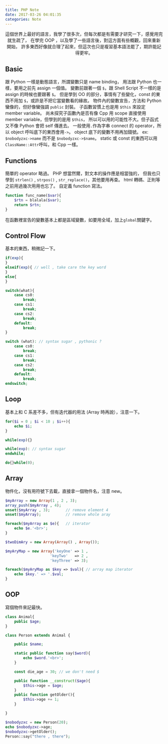 ```yaml
---
title: PHP Note
date: 2017-03-26 04:01:35
categories: Note
---
```


<center>
這個世界上最好的語言，我學了很多次，但每次都是有需要才研究一下，感覺用完就生疏了，
在學完 OOP ，以及學了一些語言後，對這方面有些概觀，回來重新開始，
許多東西好像就合理了起來，但這次也只是複習基本語法罷了，期許能記得更牢。
</center>

<!-- more -->
## Basic
跟 Python 一樣是動態語言，所謂變數只是 name binding，
用法跟 Python 也一樣，要用之前先 assign 一個值。
變數前跟著一個 `$`，跟 Shell Script 不一樣的是 assign 的時候也要跟著 `$`。
但是學到 OO 的部分，事情有了些變化，const 的東西不用加 `$`，或許是不把它當變數看的緣故。
物件內的變數宣告，方法和 Python 蠻像的，但好像蠻強調 `public` 封裝。
子函數習慣上也是用 `$this` 來設定 member variable。
尚未探究子函數內是否有像 Cpp 用 scope 直接使用 member variable，但學到的是用 `$this`，
所以可以用的可能性不大。但子函式又不像 Python 會把 self 傳進去。
一般使用`.`作為字串 connect 的 operator，所以 object 呼叫底下的東西會用`->`。
object 底下的變數不用再加錢號。 ex: `$nobodyzxc->name` 而不是 `$nobodyzxc->$name`。
static 或 const 的東西可以用 `ClassName::Attr`呼叫，和 Cpp 一樣。

## Functions
簡單的 operator 略過。
PHP 想當然爾，對文本的操作應是相當強的，
但我也只學到 `strlen()` , `strpos()` , `str_replace()`，其他要用再查。
html 轉碼、正則等之前用過幾次用用也忘了。
自定義 function 寫法。
```php
function func_name($var){
    $rtn = blalala($var);
    return $rtn;
}
```

在函數裡宣告的變數基本上都是區域變數，如要用全域，加上`global`關鍵字。

## Control Flow
基本的東西，稍微記一下。
```php
if(exp){
}
elseif(exp){ // well , take care the key word
}
else{
}

switch(what){
    case cs0:
        break;
    case cs1:
        break;
    case cs2:
        break;
    default:
        break;
}

switch (what): // syntax sugar , pythonic ?
    case cs0:
        break;
    case cs1:
        break;
    case cs2:
        break;
    default:
        break;
endswitch;
```

## Loop
基本上和 C 系差不多，但有迭代器的用法 (Array 時再說），注意一下。
```php
for($i = 0 ; $i < 10 ; $i++){
    echo $i;
}

while(exp){}

while(exp): // syntax sugar
endwhile;

do{}while(0);
```

## Array
物件化，沒有用符號下去載，直接拿一個物件名，注意 new。
```php
$myArray = new Array(1 , 2 , 3);
array_push($myArray , 4);
unset($myArray , 3);       // remove element 4
unset($myArray);           // remove whole aray

foreach($myArray as $e){   // iterator
    echo $e.'<br>';
}

$twoDimAry = new Array(Array() , Array());

$myAryMap = new Array('keyOne' => 1 ,
                    'keyTwo'   => 2 ,
                    'keyThree' => 3);

foreach($myAryMap as $key => $val){ // array map iterator
    echo $key.' => '.$val;
}
```

## OOP
寫個物件來記最快。
```php
class Animal{
    public $age;
}

class Person extends Animal {

    public $name;

    static public function say($word){
        echo $word.'<br>';
    }

    const die_age = 30; // we don't need $

    public function __construct($age){
        $this->age = $age;
    }
    public function getOlder(){
        $this->age += 1;
    }

}

$nobodyzxc = new Person(20);
echo $nobodyzxc->age;
$nobodyzxc->getOlder();
Person::say("there , there");
```
